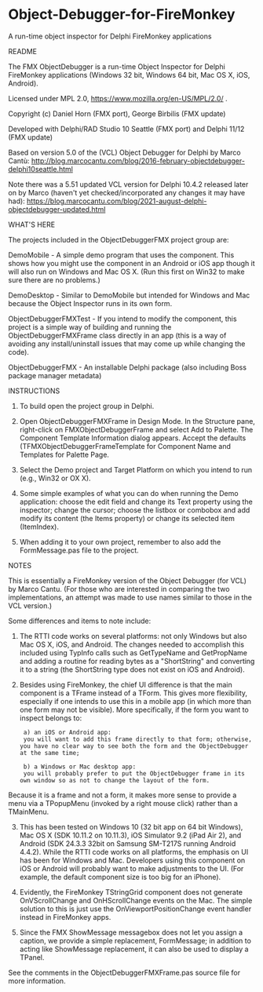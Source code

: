 ﻿# Object-Debugger-for-FireMonkey
A run-time object inspector for Delphi FireMonkey applications

README

The FMX ObjectDebugger is a run-time Object Inspector for Delphi FireMonkey applications (Windows 32 bit, Windows 64 bit, Mac OS X, iOS, Android).

Licensed under MPL 2.0, https://www.mozilla.org/en-US/MPL/2.0/ .

Copyright (c) Daniel Horn (FMX port), George Birbilis (FMX update)

Developed with Delphi/RAD Studio 10 Seattle (FMX port) and Delphi 11/12 (FMX update)

Based on version 5.0 of the (VCL) Object Debugger for Delphi by Marco Cantù:
        http://blog.marcocantu.com/blog/2016-february-objectdebugger-delphi10seattle.html

Note there was a 5.51 updated VCL version for Delphi 10.4.2 released later on by Marco (haven't yet checked/incorporated any changes it may have had):
        https://blog.marcocantu.com/blog/2021-august-delphi-objectdebugger-updated.html

WHAT'S HERE

The projects included in the ObjectDebuggerFMX project group are:


DemoMobile - A simple demo program that uses the component.  This shows how you might use the component in an Android or iOS app though it will also run on Windows and Mac OS X.
(Run this first on Win32 to make sure there are no problems.)

DemoDesktop - Similar to DemoMobile but intended for Windows and Mac because the Object Inspector runs in its own form.

ObjectDebuggerFMXTest - If you intend to modify the component, this project is a simple way of building and running the ObjectDebuggerFMXFrame class directly
in an app (this is a way of avoiding any install/uninstall issues that may come up while changing the code).

ObjectDebuggerFMX - An installable Delphi package (also including Boss package manager metadata)

INSTRUCTIONS

1) To build open the project group in Delphi.

2) Open ObjectDebuggerFMXFrame in Design Mode.  In the Structure pane, right-click on FMXObjectDebuggerFrame and select Add to Palette.
The Component Template Information dialog appears.
Accept the defaults (TFMXObjectDebuggerFrameTemplate for Component Name and Templates for Palette Page.

3) Select the Demo project and Target Platform on which you intend to run (e.g., Win32 or OX X).

4) Some simple examples of what you can do when running the Demo application:
        choose the edit field and change its Text property using the inspector;
        change the cursor;
        choose the listbox or combobox and add modify its content (the Items property) or change its selected item (ItemIndex).
        
5) When adding it to your own project, remember to also add the FormMessage.pas file to the project.


NOTES

This is essentially a FireMonkey version of the Object Debugger (for VCL) by Marco Cantu.
(For those who are interested in comparing the two implementations, an attempt was made to use names
similar to those in the VCL version.)

Some differences and items to note include:

1) The RTTI code works on several platforms: not only Windows but also Mac OS X, iOS, and Android.
The changes needed to accomplish this included using TypInfo calls such as GetTypeName and GetPropName and
adding a routine for reading bytes as a "ShortString" and converting it to a string (the ShortString type does not exist on iOS and Android).


2) Besides using FireMonkey, the chief UI difference is that the main component is a TFrame instead of a TForm.
This gives more flexibility, especially if one intends to use this in a mobile app (in which more than one form may not be visible).
More specifically, if the form you want to inspect belongs to:

        a) an iOS or Android app:
        you will want to add this frame directly to that form; otherwise, you have no clear way to see both the form and the ObjectDebugger at the same time;
        
        b) a Windows or Mac desktop app:
        you will probably prefer to put the ObjectDebugger frame in its own window so as not to change the layout of the form.

Because it is a frame and not a form, it makes more sense to provide a menu via a TPopupMenu (invoked by a right mouse click) rather
than a TMainMenu.


3) This has been tested on Windows 10 (32 bit app on 64 bit Windows), Mac OS X (SDK 10.11.2 on 10.11.3),
iOS Simulator 9.2 (iPad Air 2), and Android (SDK 24.3.3 32bit on Samsung SM-T217S running Android 4.4.2).
While the RTTI code works on all platforms, the emphasis on UI has been for Windows and Mac.
Developers using this component on iOS or Android will probably want to make adjustments to the UI.
(For example, the default component size is too big for an iPhone).


4) Evidently, the FireMonkey TStringGrid component does not generate OnVScrollChange and OnHScrollChange events on the Mac.
The simple solution to this is just use the OnViewportPositionChange event handler instead in FireMonkey apps.


5) Since the FMX ShowMessage messagebox does not let you assign a caption, we provide a simple replacement, FormMessage;
in addition to acting like ShowMessage replacement, it can also be used to display a TPanel.


See the comments in the ObjectDebuggerFMXFrame.pas source file for more information.
